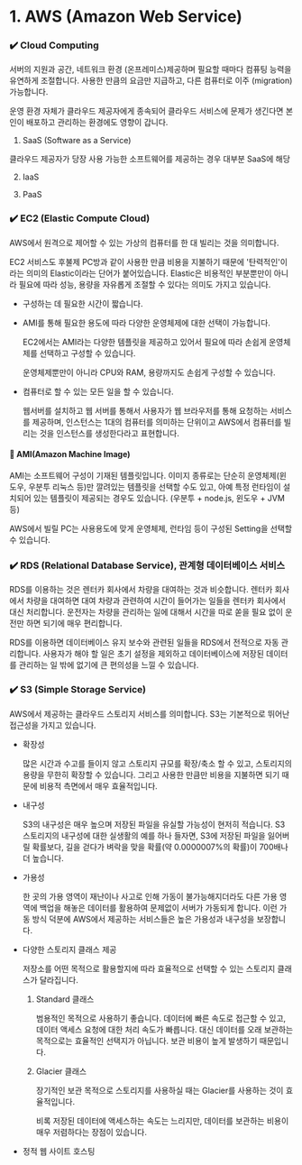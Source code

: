 # 1. AWS (Amazon Web Service)

### ✔️ Cloud Computing

서버의 지원과 공간, 네트워크 환경 (온프레미스)제공하며 필요할 때마다 컴퓨팅 능력을 유연하게 조절합니다. 사용한 만큼의 요금만 지급하고, 다른 컴퓨터로 이주 (migration) 가능합니다.

운영 환경 자체가 클라우드 제공자에게 종속되어 클라우드 서비스에 문제가 생긴다면 본인이 배포하고 관리하는 환경에도 영향이 갑니다.

1. SaaS (Software as a Service)

클라우드 제공자가 당장 사용 가능한 소프트웨어를 제공하는 경우 대부분 SaaS에 해당

2. IaaS

3. PaaS


### ✔️ EC2 (Elastic Compute Cloud)

AWS에서 원격으로 제어할 수 있는 가상의 컴퓨터를 한 대 빌리는 것을 의미합니다.

EC2 서비스도 후불제 PC방과 같이 사용한 만큼 비용을 지불하기 때문에 '탄력적인'이라는 의미의 Elastic이라는 단어가 붙어있습니다. Elastic은 비용적인 부분뿐만이 아니라 필요에 따라 성능, 용량을 자유롭게 조절할 수 있다는 의미도 가지고 있습니다.

- 구성하는 데 필요한 시간이 짧습니다.

- AMI를 통해 필요한 용도에 따라 다양한 운영체제에 대한 선택이 가능합니다.

    EC2에서는 AMI라는 다양한 템플릿을 제공하고 있어서 필요에 따라 손쉽게 운영체제를 선택하고 구성할 수 있습니다.

    운영체제뿐만이 아니라 CPU와 RAM, 용량까지도 손쉽게 구성할 수 있습니다.

- 컴퓨터로 할 수 있는 모든 일을 할 수 있습니다.

    웹서버를 설치하고 웹 서버를 통해서 사용자가 웹 브라우저를 통해 요청하는 서비스를 제공하며, 인스턴스는 1대의 컴퓨터를 의미하는 단위이고 AWS에서 컴퓨터를 빌리는 것을 인스턴스를 생성한다라고 표현합니다.

#### 🤔 AMI(Amazon Machine Image)

AMI는 소프트웨어 구성이 기재된 템플릿입니다. 이미지 종류로는 단순히 운영체제(윈도우, 우분투 리눅스 등)만 깔려있는 템플릿을 선택할 수도 있고, 아예 특정 런타임이 설치되어 있는 템플릿이 제공되는 경우도 있습니다. (우분투 + node.js, 윈도우 + JVM 등)

AWS에서 빌릴 PC는 사용용도에 맞게 운영체제, 런타임 등이 구성된 Setting을 선택할 수 있습니다.


### ✔️ RDS (Relational Database Service), 관계형 데이터베이스 서비스

RDS를 이용하는 것은 렌터카 회사에서 차량을 대여하는 것과 비슷합니다. 렌터카 회사에서 차량을 대여하면 대여 차량과 관련하여 시간이 들어가는 일들을 렌터카 회사에서 대신 처리합니다. 운전자는 차량을 관리하는 일에 대해서 시간을 따로 쏟을 필요 없이 운전만 하면 되기에 매우 편리합니다.

RDS를 이용하면 데이터베이스 유지 보수와 관련된 일들을 RDS에서 전적으로 자동 관리합니다. 사용자가 해야 할 일은 초기 설정을 제외하고 데이터베이스에 저장된 데이터를 관리하는 일 밖에 없기에 큰 편의성을 느낄 수 있습니다. 


### ✔️ S3 (Simple Storage Service)

 AWS에서 제공하는 클라우드 스토리지 서비스를 의미합니다. S3는 기본적으로 뛰어난 접근성을 가지고 있습니다.

 - 확장성

    많은 시간과 수고를 들이지 않고 스토리지 규모를 확장/축소 할 수 있고, 스토리지의 용량을 무한히 확장할 수 있습니다. 그리고 사용한 만큼만 비용을 지불하면 되기 때문에 비용적 측면에서 매우 효율적입니다.

- 내구성

    S3의 내구성은 매우 높으며 저장된 파일을 유실할 가능성이 현저히 적습니다. S3 스토리지의 내구성에 대한 실생활의 예를 하나 들자면, S3에 저장된 파일을 잃어버릴 확률보다, 길을 걷다가 벼락을 맞을 확률(약 0.0000007%의 확률)이 700배나 더 높습니다.

- 가용성

     한 곳의 가용 영역이 재난이나 사고로 인해 가동이 불가능해지더라도 다른 가용 영역에 백업을 해놓은 데이터를 활용하여 문제없이 서버가 가동되게 합니다. 이런 가동 방식 덕분에 AWS에서 제공하는 서비스들은 높은 가용성과 내구성을 보장합니다.

- 다양한 스토리지 클래스 제공

    저장소를 어떤 목적으로 활용할지에 따라 효율적으로 선택할 수 있는 스토리지 클래스가 달라집니다. 

    1. Standard 클래스

        범용적인 목적으로 사용하기 좋습니다. 데이터에 빠른 속도로 접근할 수 있고, 데이터 액세스 요청에 대한 처리 속도가 빠릅니다. 대신 데이터를 오래 보관하는 목적으로는 효율적인 선택지가 아닙니다. 보관 비용이 높게 발생하기 때문입니다.

    2. Glacier 클래스

        장기적인 보관 목적으로 스토리지를 사용하실 때는 Glacier를 사용하는 것이 효율적입니다. 

        비록 저장된 데이터에 액세스하는 속도는 느리지만, 데이터를 보관하는 비용이 매우 저렴하다는 장점이 있습니다.

- 정적 웹 사이트 호스팅 





